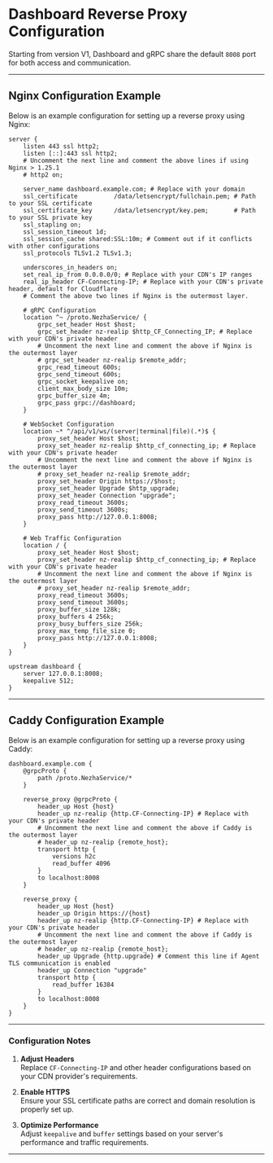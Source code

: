 # Dashboard Reverse Proxy Configuration

Starting from version V1, Dashboard and gRPC share the default `8008` port for both access and communication.

---

## Nginx Configuration Example

Below is an example configuration for setting up a reverse proxy using Nginx:

```nginx
server {
    listen 443 ssl http2;
    listen [::]:443 ssl http2;
    # Uncomment the next line and comment the above lines if using Nginx > 1.25.1
    # http2 on;

    server_name dashboard.example.com; # Replace with your domain
    ssl_certificate          /data/letsencrypt/fullchain.pem; # Path to your SSL certificate
    ssl_certificate_key      /data/letsencrypt/key.pem;       # Path to your SSL private key
    ssl_stapling on;
    ssl_session_timeout 1d;
    ssl_session_cache shared:SSL:10m; # Comment out if it conflicts with other configurations
    ssl_protocols TLSv1.2 TLSv1.3;

    underscores_in_headers on;
    set_real_ip_from 0.0.0.0/0; # Replace with your CDN's IP ranges
    real_ip_header CF-Connecting-IP; # Replace with your CDN's private header, default for Cloudflare
    # Comment the above two lines if Nginx is the outermost layer.

    # gRPC Configuration
    location ^~ /proto.NezhaService/ {
        grpc_set_header Host $host;
        grpc_set_header nz-realip $http_CF_Connecting_IP; # Replace with your CDN's private header
        # Uncomment the next line and comment the above if Nginx is the outermost layer
        # grpc_set_header nz-realip $remote_addr;
        grpc_read_timeout 600s;
        grpc_send_timeout 600s;
        grpc_socket_keepalive on;
        client_max_body_size 10m;
        grpc_buffer_size 4m;
        grpc_pass grpc://dashboard;
    }

    # WebSocket Configuration
    location ~* ^/api/v1/ws/(server|terminal|file)(.*)$ {
        proxy_set_header Host $host;
        proxy_set_header nz-realip $http_cf_connecting_ip; # Replace with your CDN's private header
        # Uncomment the next line and comment the above if Nginx is the outermost layer
        # proxy_set_header nz-realip $remote_addr;
        proxy_set_header Origin https://$host;
        proxy_set_header Upgrade $http_upgrade;
        proxy_set_header Connection "upgrade";
        proxy_read_timeout 3600s;
        proxy_send_timeout 3600s;
        proxy_pass http://127.0.0.1:8008;
    }

    # Web Traffic Configuration
    location / {
        proxy_set_header Host $host;
        proxy_set_header nz-realip $http_cf_connecting_ip; # Replace with your CDN's private header
        # Uncomment the next line and comment the above if Nginx is the outermost layer
        # proxy_set_header nz-realip $remote_addr;
        proxy_read_timeout 3600s;
        proxy_send_timeout 3600s;
        proxy_buffer_size 128k;
        proxy_buffers 4 256k;
        proxy_busy_buffers_size 256k;
        proxy_max_temp_file_size 0;
        proxy_pass http://127.0.0.1:8008;
    }
}

upstream dashboard {
    server 127.0.0.1:8008;
    keepalive 512;
}
```

---

## Caddy Configuration Example

Below is an example configuration for setting up a reverse proxy using Caddy:

```caddy
dashboard.example.com {
    @grpcProto {
        path /proto.NezhaService/*
    }

    reverse_proxy @grpcProto {
        header_up Host {host}
        header_up nz-realip {http.CF-Connecting-IP} # Replace with your CDN's private header
        # Uncomment the next line and comment the above if Caddy is the outermost layer
        # header_up nz-realip {remote_host};
        transport http {
            versions h2c
            read_buffer 4096
        }
        to localhost:8008
    }

    reverse_proxy {
        header_up Host {host}
        header_up Origin https://{host}
        header_up nz-realip {http.CF-Connecting-IP} # Replace with your CDN's private header
        # Uncomment the next line and comment the above if Caddy is the outermost layer
        # header_up nz-realip {remote_host};
        header_up Upgrade {http.upgrade} # Comment this line if Agent TLS communication is enabled
        header_up Connection "upgrade"
        transport http {
            read_buffer 16384
        }
        to localhost:8008
    }
}
```

---

### Configuration Notes

1. **Adjust Headers**  
   Replace `CF-Connecting-IP` and other header configurations based on your CDN provider's requirements.

2. **Enable HTTPS**  
   Ensure your SSL certificate paths are correct and domain resolution is properly set up.

3. **Optimize Performance**  
   Adjust `keepalive` and `buffer` settings based on your server's performance and traffic requirements.

---
